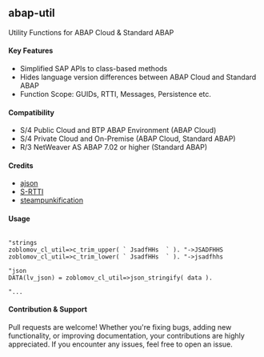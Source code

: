 ## abap-util
Utility Functions for ABAP Cloud & Standard ABAP

#### Key Features
* Simplified SAP APIs to class-based methods
* Hides language version differences between ABAP Cloud and Standard ABAP
* Function Scope: GUIDs, RTTI, Messages, Persistence etc.

#### Compatibility
* S/4 Public Cloud and BTP ABAP Environment (ABAP Cloud)
* S/4 Private Cloud and On-Premise (ABAP Cloud, Standard ABAP)
* R/3 NetWeaver AS ABAP 7.02 or higher (Standard ABAP)

#### Credits
* [ajson](https://github.com/sbcgua/ajson)
* [S-RTTI](https://github.com/sandraros/S-RTTI)
* [steampunkification](https://github.com/heliconialabs/steampunkification)
  
#### Usage

```abap

"strings
zoblomov_cl_util=>c_trim_upper( ` JsadfHHs  ` ). "->JSADFHHS
zoblomov_cl_util=>c_trim_lower( ` JsadfHHs  ` ). "->jsadfhhs

"json
DATA(lv_json) = zoblomov_cl_util=>json_stringify( data ).

"...
```

#### Contribution & Support
Pull requests are welcome! Whether you're fixing bugs, adding new functionality, or improving documentation, your contributions are highly appreciated. If you encounter any issues, feel free to open an issue.
